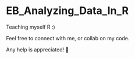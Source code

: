 # EB_Analyzing_Data_In_R

Teaching myself R :)

Feel free to connect with me, or collab on my code.  

Any help is appreciated! 💯
